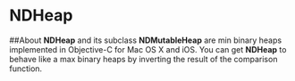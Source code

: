 # NDHeap

##About
**NDHeap** and its subclass **NDMutableHeap** are min binary heaps implemented in Objective-C for Mac OS X and iOS. You can get **NDHeap** to behave like a max binary heaps by inverting the result of the comparison function.
